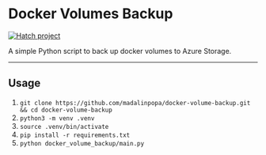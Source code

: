 # Docker Volumes Backup

[![Hatch project](https://img.shields.io/badge/%F0%9F%A5%9A-Hatch-4051b5.svg)](https://github.com/pypa/hatch)

A simple Python script to back up docker volumes to Azure Storage.

-----

## Usage

1. `git clone https://github.com/madalinpopa/docker-volume-backup.git && cd docker-volume-backup`
2. `python3 -m venv .venv`
3. `source .venv/bin/activate`
4. `pip install -r requirements.txt`
5. `python docker_volume_backup/main.py`

